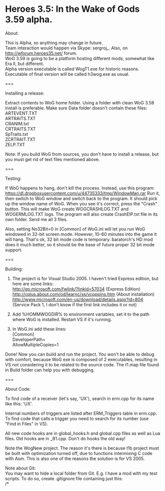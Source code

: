 Heroes 3.5: In the Wake of Gods 3.59 alpha.
===

About:

This is Alpha, so anything may change in future.  
Team interaction would happen via Skype: sergroj_<my GitHub nickname>. Also, on http://wforum.heroes35.net/ forum.  
WoG 3.59 is going to be a platform hosting different mods, somewhat like Era II, but different.  
Alpha version executable is called WogT1.exe for historic reasons. Executable of final version will be called h3wog.exe as usual.

===

Installing a release:

Extract contents to WoG home folder. Using a folder with clean WoG 3.58 install is preferable. Make sure Data folder doesn't contain these files:  
ARTEVENT.TXT  
ARTRAITS.TXT  
CRANIM.txt  
CRTRAITS.TXT  
SpTraits.txt  
ZCRTRAIT.TXT  
ZELP.TXT  

Note: If you build WoG from sources, you don't have to install a release, but you must get rid of text files mentioned above.

===

Testing:

If WoG happens to hang, don't kill the process. Instead, use this program: https://dl.dropboxusercontent.com/u/44735333/tmp/WindowMan.rar
Run it, then switch to WoG window and switch back to the program. It should pick up the window name of WoG. When you see it's correct, press the "Crash" button. This will make WoG create WOGCRASHLOG.TXT and WOGERMLOG.TXT logs. The program will also create CrashEIP.txt file in its own folder. Send me all 3 files.

Also, setting No32Bit=0 in [Common] of WoG.ini will let you run WoG windowed in 32-bit screen mode. However, 10-60 minutes into the game it will hang. That's ok, 32 bit mode code is temporary. baratorch's HD mod does it much better, so it should be the base of future proper 32 bit mode support.

===

Building:

1) The project is for Visual Studio 2005. I haven't tried Express edition, but here are some links:  
http://go.microsoft.com/fwlink/?linkid=57034 (Express Edition)  
http://cplus.about.com/od/learnc/ss/vcpppins.htm (About installation)  
http://www.microsoft.com/en-us/download/details.aspx?id=804 (Service Pack 1, I don't know if the first link includes it or not)

2) Add %HOMMWOGDIR% to environment variables, set it to the path where WoG is installed. Restart VS if it's running.

3) In WoG.ini add these lines:  
[Common]  
DeveloperPath=<path to the repository>  
AllowMultipleCopies=1

Done! Now you can build and run the project. You won't be able to debug with comfort, because WoG exe is composed of 2 executables, resulting in VS not considering it to be related to the source code. The t1.map file found in Build folder can help you with debugging.

===

About Code:

To find code of a receiver (let's say, 'UX'), search in erm.cpp for its name like this: 'UX'.

Internal numbers of triggers are listed after ERM_Triggers table in erm.cpp. To find code that calls a trigger you need to search for its number (use "Find in Files" in VS).

All new code hooks are in global_hooks.h and global.cpp files as well as Lua files. Old hooks are in _B1.cpp. Don't do hooks the old way!

Note the WogNew project. The reason it's there is because t1b project must be built with optimization turned off, due to functions intermixing C code with Asm. This is also one of the reasons the solution is for VS 2005.

Note about Git:  
You may want to hide a local folder from Git. E.g. I have a mod with my test scripts. To do so, create .gitignore file containing just this:  
/*
